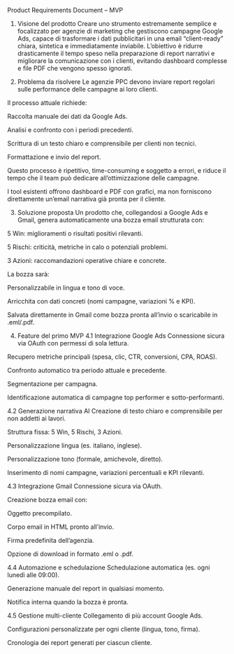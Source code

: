 Product Requirements Document – MVP
1. Visione del prodotto
Creare uno strumento estremamente semplice e focalizzato per agenzie di marketing che gestiscono campagne Google Ads, capace di trasformare i dati pubblicitari in una email “client-ready” chiara, sintetica e immediatamente inviabile.
L’obiettivo è ridurre drasticamente il tempo speso nella preparazione di report narrativi e migliorare la comunicazione con i clienti, evitando dashboard complesse e file PDF che vengono spesso ignorati.

2. Problema da risolvere
Le agenzie PPC devono inviare report regolari sulle performance delle campagne ai loro clienti.

Il processo attuale richiede:

Raccolta manuale dei dati da Google Ads.

Analisi e confronto con i periodi precedenti.

Scrittura di un testo chiaro e comprensibile per clienti non tecnici.

Formattazione e invio del report.

Questo processo è ripetitivo, time-consuming e soggetto a errori, e riduce il tempo che il team può dedicare all’ottimizzazione delle campagne.

I tool esistenti offrono dashboard e PDF con grafici, ma non forniscono direttamente un’email narrativa già pronta per il cliente.

3. Soluzione proposta
Un prodotto che, collegandosi a Google Ads e Gmail, genera automaticamente una bozza email strutturata con:

5 Win: miglioramenti o risultati positivi rilevanti.

5 Rischi: criticità, metriche in calo o potenziali problemi.

3 Azioni: raccomandazioni operative chiare e concrete.

La bozza sarà:

Personalizzabile in lingua e tono di voce.

Arricchita con dati concreti (nomi campagne, variazioni % e KPI).

Salvata direttamente in Gmail come bozza pronta all’invio o scaricabile in .eml/.pdf.

4. Feature del primo MVP
4.1 Integrazione Google Ads
Connessione sicura via OAuth con permessi di sola lettura.

Recupero metriche principali (spesa, clic, CTR, conversioni, CPA, ROAS).

Confronto automatico tra periodo attuale e precedente.

Segmentazione per campagna.

Identificazione automatica di campagne top performer e sotto-performanti.

4.2 Generazione narrativa AI
Creazione di testo chiaro e comprensibile per non addetti ai lavori.

Struttura fissa: 5 Win, 5 Rischi, 3 Azioni.

Personalizzazione lingua (es. italiano, inglese).

Personalizzazione tono (formale, amichevole, diretto).

Inserimento di nomi campagne, variazioni percentuali e KPI rilevanti.

4.3 Integrazione Gmail
Connessione sicura via OAuth.

Creazione bozza email con:

Oggetto precompilato.

Corpo email in HTML pronto all’invio.

Firma predefinita dell’agenzia.

Opzione di download in formato .eml o .pdf.

4.4 Automazione e schedulazione
Schedulazione automatica (es. ogni lunedì alle 09:00).

Generazione manuale del report in qualsiasi momento.

Notifica interna quando la bozza è pronta.

4.5 Gestione multi-cliente
Collegamento di più account Google Ads.

Configurazioni personalizzate per ogni cliente (lingua, tono, firma).

Cronologia dei report generati per ciascun cliente.

